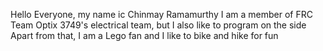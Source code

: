 Hello Everyone, my name ic Chinmay Ramamurthy
I am a member of FRC Team Optix 3749's electrical team, but I also like to program on the side
Apart from that, I am a Lego fan and I like to bike and hike for fun

